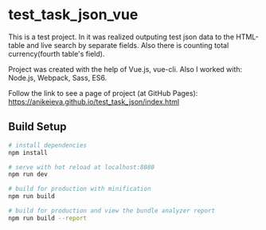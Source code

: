 # test_task_json_vue

This is a test project. In it was realized outputing test json data
to the HTML-table and live search by separate fields. Also there is
counting total currency(fourth table's field).

Project was created with the help of Vue.js, vue-cli. Also I worked with:
Node.js, Webpack, Sass, ES6.

Follow the link to see a page of project (at GitHub Pages):
https://anikeieva.github.io/test_task_json/index.html

## Build Setup

``` bash
# install dependencies
npm install

# serve with hot reload at localhost:8080
npm run dev

# build for production with minification
npm run build

# build for production and view the bundle analyzer report
npm run build --report
```
